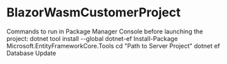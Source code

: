 # BlazorWasmCustomerProject
Commands to run in Package Manager Console before launching the project:
dotnet tool install --global dotnet-ef
Install-Package Microsoft.EntityFrameworkCore.Tools
cd "Path to Server Project"
dotnet ef Database Update
